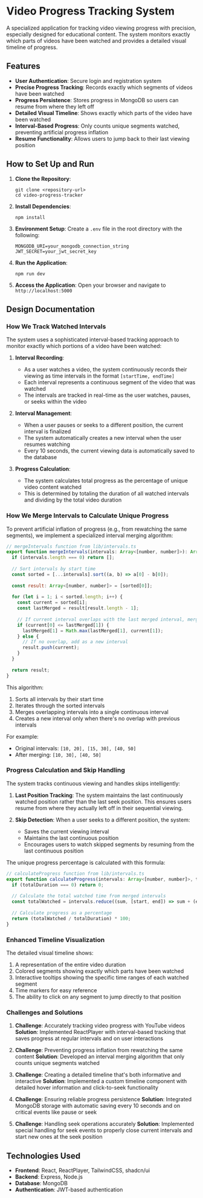 # Video Progress Tracking System

A specialized application for tracking video viewing progress with precision, especially designed for educational content. The system monitors exactly which parts of videos have been watched and provides a detailed visual timeline of progress.

## Features

- **User Authentication**: Secure login and registration system
- **Precise Progress Tracking**: Records exactly which segments of videos have been watched
- **Progress Persistence**: Stores progress in MongoDB so users can resume from where they left off
- **Detailed Visual Timeline**: Shows exactly which parts of the video have been watched
- **Interval-Based Progress**: Only counts unique segments watched, preventing artificial progress inflation
- **Resume Functionality**: Allows users to jump back to their last viewing position

## How to Set Up and Run

1. **Clone the Repository**:
   ```
   git clone <repository-url>
   cd video-progress-tracker
   ```

2. **Install Dependencies**:
   ```
   npm install
   ```

3. **Environment Setup**:
   Create a `.env` file in the root directory with the following:
   ```
   MONGODB_URI=your_mongodb_connection_string
   JWT_SECRET=your_jwt_secret_key
   ```

4. **Run the Application**:
   ```
   npm run dev
   ```

5. **Access the Application**:
   Open your browser and navigate to `http://localhost:5000`

## Design Documentation

### How We Track Watched Intervals

The system uses a sophisticated interval-based tracking approach to monitor exactly which portions of a video have been watched:

1. **Interval Recording**: 
   - As a user watches a video, the system continuously records their viewing as time intervals in the format `[startTime, endTime]`
   - Each interval represents a continuous segment of the video that was watched
   - The intervals are tracked in real-time as the user watches, pauses, or seeks within the video

2. **Interval Management**:
   - When a user pauses or seeks to a different position, the current interval is finalized
   - The system automatically creates a new interval when the user resumes watching
   - Every 10 seconds, the current viewing data is automatically saved to the database

3. **Progress Calculation**:
   - The system calculates total progress as the percentage of unique video content watched
   - This is determined by totaling the duration of all watched intervals and dividing by the total video duration

### How We Merge Intervals to Calculate Unique Progress

To prevent artificial inflation of progress (e.g., from rewatching the same segments), we implement a specialized interval merging algorithm:

```javascript
// mergeIntervals function from lib/intervals.ts
export function mergeIntervals(intervals: Array<[number, number]>): Array<[number, number]> {
  if (intervals.length === 0) return [];
  
  // Sort intervals by start time
  const sorted = [...intervals].sort((a, b) => a[0] - b[0]);
  
  const result: Array<[number, number]> = [sorted[0]];
  
  for (let i = 1; i < sorted.length; i++) {
    const current = sorted[i];
    const lastMerged = result[result.length - 1];
    
    // If current interval overlaps with the last merged interval, merge them
    if (current[0] <= lastMerged[1]) {
      lastMerged[1] = Math.max(lastMerged[1], current[1]);
    } else {
      // If no overlap, add as a new interval
      result.push(current);
    }
  }
  
  return result;
}
```

This algorithm:
1. Sorts all intervals by their start time
2. Iterates through the sorted intervals
3. Merges overlapping intervals into a single continuous interval
4. Creates a new interval only when there's no overlap with previous intervals

For example:
- Original intervals: `[10, 20], [15, 30], [40, 50]`
- After merging: `[10, 30], [40, 50]`

### Progress Calculation and Skip Handling

The system tracks continuous viewing and handles skips intelligently:

1. **Last Position Tracking**: The system maintains the last continuously watched position rather than the last seek position. This ensures users resume from where they actually left off in their sequential viewing.

2. **Skip Detection**: When a user seeks to a different position, the system:
   - Saves the current viewing interval
   - Maintains the last continuous position
   - Encourages users to watch skipped segments by resuming from the last continuous position

The unique progress percentage is calculated with this formula:

```javascript
// calculateProgress function from lib/intervals.ts
export function calculateProgress(intervals: Array<[number, number]>, totalDuration: number): number {
  if (totalDuration === 0) return 0;
  
  // Calculate the total watched time from merged intervals
  const totalWatched = intervals.reduce((sum, [start, end]) => sum + (end - start), 0);
  
  // Calculate progress as a percentage
  return (totalWatched / totalDuration) * 100;
}
```

### Enhanced Timeline Visualization

The detailed visual timeline shows:
1. A representation of the entire video duration
2. Colored segments showing exactly which parts have been watched
3. Interactive tooltips showing the specific time ranges of each watched segment
4. Time markers for easy reference
5. The ability to click on any segment to jump directly to that position

### Challenges and Solutions

1. **Challenge**: Accurately tracking video progress with YouTube videos
   **Solution**: Implemented ReactPlayer with interval-based tracking that saves progress at regular intervals and on user interactions

2. **Challenge**: Preventing progress inflation from rewatching the same content
   **Solution**: Developed an interval merging algorithm that only counts unique segments watched

3. **Challenge**: Creating a detailed timeline that's both informative and interactive
   **Solution**: Implemented a custom timeline component with detailed hover information and click-to-seek functionality

4. **Challenge**: Ensuring reliable progress persistence
   **Solution**: Integrated MongoDB storage with automatic saving every 10 seconds and on critical events like pause or seek
   
5. **Challenge**: Handling seek operations accurately
   **Solution**: Implemented special handling for seek events to properly close current intervals and start new ones at the seek position

## Technologies Used

- **Frontend**: React, ReactPlayer, TailwindCSS, shadcn/ui
- **Backend**: Express, Node.js
- **Database**: MongoDB
- **Authentication**: JWT-based authentication